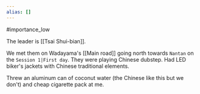 ```yaml
---
alias: []
---
```


#importance_low

The leader is [[Tsai Shui-bian]].

We met them on Wadayama's [[Main road]] going north towards `Nantan` on the `Session 1|First day`.
They were playing Chinese dubstep.
Had LED biker's jackets with Chinese traditional elements.

Threw an aluminum can of coconut water (the Chinese like this but we don't) and cheap cigarette pack at me.